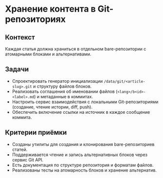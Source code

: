 # Хранение контента в Git-репозиториях

## Контекст
Каждая статья должна храниться в отдельном bare-репозитории с атомарными блоками и альтернативами.

## Задачи
- Спроектировать генератор инициализации `/data/git/<article-slug>.git` и структуру файлов блоков.
- Реализовать соглашения об именовании файлов (`<lang>/b<id>-<label>.md`) и метаданные в коммитах.
- Настроить сервис взаимодействия с локальными Git-репозиториями (создание, чтение истории, diff, push).
- Обеспечить включение ссылки на источник в каждое сообщение коммита.

## Критерии приёмки
- Созданы утилиты для создания и клонирования bare-репозиториев статей.
- Поддерживается чтение и запись альтернативных блоков через сервис Git API.
- Есть документация по структуре репозитория и форматам файлов.
- Реализованы тесты на атомарность блоков и хранение альтернатив.
